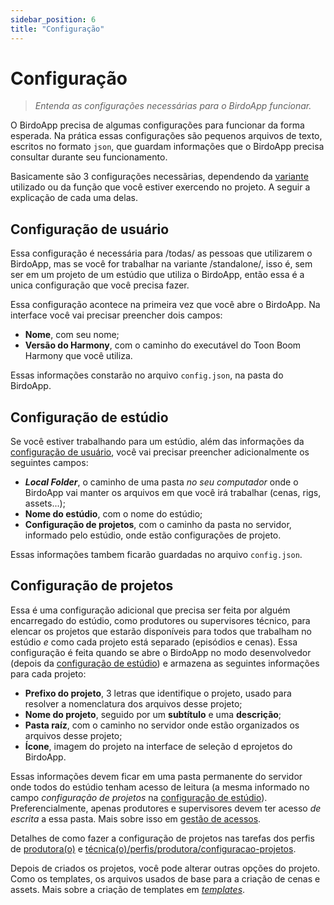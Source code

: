 ```yaml
---  
sidebar_position: 6
title: "Configuração"
---
```


# Configuração

> _Entenda as configurações necessárias para o BirdoApp funcionar._

O BirdoApp precisa de algumas configurações para funcionar da forma esperada. Na prática essas configurações são pequenos arquivos de texto, escritos no formato `json`, que guardam informações que o BirdoApp precisa consultar durante seu funcionamento.

Basicamente são 3 configurações necessãrias, dependendo da [variante](./variantes) utilizado ou da função que você estiver exercendo no projeto. A seguir a explicação de cada uma delas.

## Configuração de usuário

Essa configuração é necessária para /todas/ as pessoas que utilizarem o BirdoApp, mas se você for trabalhar na variante /standalone/, isso é, sem ser em um projeto de um estúdio que utiliza o BirdoApp, então essa é a unica configuração que você precisa fazer.

Essa configuração acontece na primeira vez que você abre o BirdoApp. Na interface você vai precisar preencher dois campos:

* **Nome**, com seu nome;
* **Versão do Harmony**, com o caminho do executável do Toon Boom Harmony que você utiliza.

Essas informações constarão no arquivo `config.json`, na pasta do BirdoApp.

## Configuração de estúdio

Se você estiver trabalhando para um estúdio, além das informações da [configuração de usuário](#configuração-de-usuário), você vai precisar preencher adicionalmente os seguintes campos:

* ***Local Folder***, o caminho de uma pasta _no seu computador_ onde o BirdoApp vai manter os arquivos em que você irá trabalhar (cenas, rigs, assets...);
* **Nome do estúdio**, com o nome do estúdio;
* **Configuração de projetos**, com o caminho da pasta no servidor, informado pelo estúdio, onde estão configurações de projeto.

Essas informações tambem ficarão guardadas no arquivo `config.json`.

## Configuração de projetos

Essa é uma configuração adicional que precisa ser feita por alguém encarregado do estúdio, como produtores ou supervisores técnico, para elencar os projetos que estarão disponíveis para todos que trabalham no estúdio _e_ como cada projeto está separado (episódios e cenas). Essa configuração é feita quando se abre o BirdoApp no modo desenvolvedor (depois da [configuração de estúdio](#configuração-de-estúdio)) e armazena as seguintes informações para cada projeto:

* **Prefixo do projeto**, 3 letras que identifique o projeto, usado para resolver a nomenclatura dos arquivos desse projeto;
* **Nome do projeto**, seguido por um **subtítulo** e uma **descrição**;
* **Pasta raíz**, com o caminho no servidor onde estão organizados os arquivos desse projeto;
* **Ícone**, imagem do projeto na interface de seleção d eprojetos do BirdoApp.

Essas informações devem ficar em uma pasta permanente do servidor onde todos do estúdio tenham acesso de leitura (a mesma informado no campo _configuração de projetos_ na [configuração de estúdio](#configuração-de-estúdio)). Preferencialmente, apenas produtores e supervisores devem ter acesso _de escrita_ a essa pasta. Mais sobre isso em [gestão de acessos](./gestao-de-acessos).

Detalhes de como fazer a configuração de projetos nas tarefas dos perfis de [produtora(o)](./perfis/produtora/configuracao-projetos) e [técnica(o)/perfis/produtora/configuracao-projetos](./perfis/tecnica/configuracao-projetos).

Depois de criados os projetos, você pode alterar outras opções do projeto. Como os templates, os arquivos usados de base para a criação de cenas e assets. Mais sobre a criação de templates em [_templates_](./templates).
